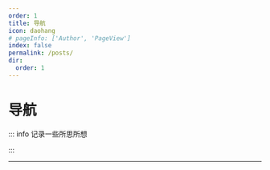 ```yaml
---
order: 1
title: 导航
icon: daohang
# pageInfo: ['Author', 'PageView']
index: false
permalink: /posts/
dir:
  order: 1
---
```


# 导航

::: info 记录一些所思所想



:::

---

<Catalog base='/posts/' />